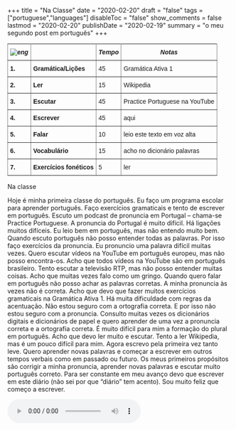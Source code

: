 +++
title = "Na Classe"
date = "2020-02-20"
draft = "false"
tags = ["portuguese","languages"]
disableToc = "false"
show_comments = false
lastmod = "2020-02-20"
publishDate = "2020-02-19"
summary = "o meu segundo post em português"
+++


<style type="text/css">
.tg  {border-collapse:collapse;border-spacing:0;}
.tg td{font-family:Arial, sans-serif;font-size:14px;padding:10px 5px;border-style:solid;border-width:1px;overflow:hidden;word-break:normal;}
.tg th{font-family:Arial, sans-serif;font-size:14px;font-weight:normal;padding:10px 5px;border-style:solid;border-width:1px;overflow:hidden;word-break:normal;}
.tg .tg-4erg{font-weight:bold;font-style:italic;border-color:inherit;text-align:center;vertical-align:top}
.tg .tg-rvyq{font-weight:bold;font-style:italic;border-color:inherit;text-align:center;vertical-align:top}
.tg .tg-7btt{font-weight:bold;border-color:inherit;text-align:left;vertical-align:top}
.tg .tg-fymr{font-weight:bold;border-color:inherit;text-align:left;vertical-align:top}
.tg .tg-0pky{border-color:inherit;text-align:left;vertical-align:top}
</style>
<table class="tg">
  <tr>
    <th class="tg-rvyq"><img src="/flags/port32.png" alt="eng"></th>
    <th class="tg-4erg"></th>
    <th class="tg-4erg">Tempo</th>
      <th class="tg-4erg">Notas</th>
  </tr>
  <tr>
    <td class="tg-7btt">1.</td>
    <td class="tg-fymr">Gramática/Lições</td>
    <td class="tg-0pky">45</td>
    <td class="tg-0pky">Gramática Ativa 1</td>
  </tr>
  <tr>
    <td class="tg-7btt">2.</td>
    <td class="tg-fymr">Ler</td>
    <td class="tg-0pky">15</td>
    <td class="tg-0pky">Wikipedia</td>
  </tr>
  <tr>
    <td class="tg-7btt">3.</td>
    <td class="tg-fymr">Escutar</td>
    <td class="tg-0pky">45</td>
    <td class="tg-0pky">Practice Portuguese na YouTube</td>
  </tr>
  <tr>
    <td class="tg-fymr">4.</td>
    <td class="tg-fymr">Escrever</td>
    <td class="tg-0pky">45</td>
    <td class="tg-0pky">aqui</td>
  </tr>
  <tr>
    <td class="tg-fymr">5.</td>
    <td class="tg-fymr">Falar</td>
    <td class="tg-0pky">10</td>
    <td class="tg-0pky">leio este texto em voz alta</td>
  </tr>
  <tr>
    <td class="tg-fymr">6.</td>
    <td class="tg-fymr">Vocabulário</td>
    <td class="tg-0pky">15</td>
    <td class="tg-0pky">acho no dicionário palavras</td>
  </tr>
  <tr>
    <td class="tg-fymr">7.</td>
    <td class="tg-fymr">Exercícios fonéticos</td>
    <td class="tg-0pky">5</td>
    <td class="tg-0pky">ler </td>
  </tr>
</table>

Na classe

Hoje é minha primeira classe do português. Eu faço um programa escolar para aprender português. Faço exercícios gramaticais e tento de escrever em português. Escuto um podcast de pronuncia em Portugal – chama-se Practice Portuguese. A pronuncia do Portugal é muito difícil. Há ligações muitos difíceis. Eu leio bem em português, mas não entendo muito bem. Quando escuto português não posso entender todas as palavras. Por isso faço exercícios da pronuncia. Eu pronuncio uma palavra difícil muitas vezes. Quero escutar vídeos na YouTube em português europeu, mas não posso encontra-os. Acho que todos vídeos na YouTube são em português brasileiro. Tento escutar a televisão RTP, mas não posso entender muitas coisas. Acho que muitas vezes falo como um gringo. Quando quero falar em português não posso achar as palavras corretas. A minha pronuncia às vezes não é correta. Acho que devo que fazer muitos exercícios gramaticais na Gramática Ativa 1. Há muita dificuldade com regras da acentuação. Não estou seguro com a ortografia correta. E por isso não estou seguro com a pronuncia. Consulto muitas vezes os dicionários digitais e dicionários de papel e quero aprender de uma vez a pronuncia correta e a ortografia correta. É muito difícil para mim a formação do plural em português. Acho que devo ler muito e escutar. Tento a ler Wikipedia, mas é um pouco difícil para mim. Agora escrevo pela primeira vez tanto leve. Quero aprender novas palavras e começar a escrever em outros tempos verbais como em passado ou futuro. Os meus primeiros propósitos são corrigir a minha pronuncia, aprender novas palavras e escutar muito português correto. Para ser constante em meu avanço devo que escrever em este diário (não sei por que “diário” tem acento). Sou muito feliz que começo a escrever.

<audio controls="" class="audio_controls" preload="metadata" style="">
<source src="/portuguese/na-classe/na-classe.mp3">
Your browser does not support the audio element
</audio>

<script>
var wavesurfer = WaveSurfer.create({
  container: '#waveform',
  waveColor: 'green',
  progressColor: 'purple'
});
wavesurfer.load('/portuguese/na-classe/na-classe.mp3');</script>
